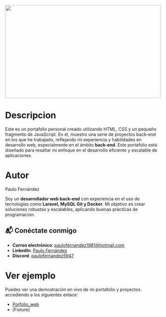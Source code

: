 <img src="https://user-images.githubusercontent.com/71606159/162444299-541a3791-73d4-463e-a716-95222399df00.jpg" width="100%" height="300px" />

# Descripcion
Este es un portafolio personal creado utilizando HTML, CSS y un pequeño fragmento de JavaScript. En él, muestro una serie de proyectos back-end en los que he trabajado, reflejando mi experiencia y habilidades en desarrollo web, especialmente en el ámbito **back-end**. Este portafolio está diseñado para resaltar mi enfoque en el desarrollo eficiente y escalable de aplicaciones.

# Autor
Paulo Fernández

Soy un **desarrollador web back-end** con experiencia en el uso de tecnologías como **Laravel, MySQL Git y Docker**. Mi objetivo es crear soluciones robustas y escalables, aplicando buenas prácticas de programación.

## 📬 Conéctate conmigo

- **Correo electrónico**: [paulofernandez1981@hotmail.com](mailto:paulofernandez1981@hotmail.com)
- **LinkedIn**: [Paulo Fernández](https://linkedin.com/in/paulofernández)
- **Discord**: [paulofernandez5947](https://discord.com/channels/@me/1217897180367425617)

# Ver ejemplo

Puedes ver una demostración en vivo de mi portafolio y proyectos accediendo a los siguientes enlace:
* [Porfolio_web](https://paulofernandez.github.io/porfolio/)
* [Fixture]

